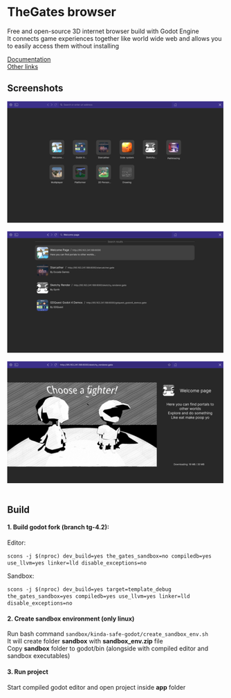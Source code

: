 # TheGates browser

Free and open-source 3D internet browser build with Godot Engine <br/>
It connects game experiences together like world wide web and allows you to easily access them without installing

[Documentation](https://thegates.readthedocs.io) <br/>
[Other links](https://lnk.bio/thegates)

## Screenshots

<img src="screenshots\1-home.png" width="500"> <br/> <br/>
<img src="screenshots\2-search.png" width="500"> <br/> <br/>
<img src="screenshots\3-in-game-ui.png" width="500"> <br/> <br/>

## Build

#### 1. Build godot fork (branch tg-4.2):

Editor:
```
scons -j $(nproc) dev_build=yes the_gates_sandbox=no compiledb=yes use_llvm=yes linker=lld disable_exceptions=no
```

Sandbox:
```
scons -j $(nproc) dev_build=yes target=template_debug the_gates_sandbox=yes compiledb=yes use_llvm=yes linker=lld disable_exceptions=no
```

#### 2. Create sandbox environment (only linux)

Run bash command `sandbox/kinda-safe-godot/create_sandbox_env.sh` <br/>
It will create folder **sandbox** with **sandbox_env.zip** file <br/>
Copy **sandbox** folder to godot/bin (alongside with compiled editor and sandbox executables)

#### 3. Run project

Start compiled godot editor and open project inside **app** folder
